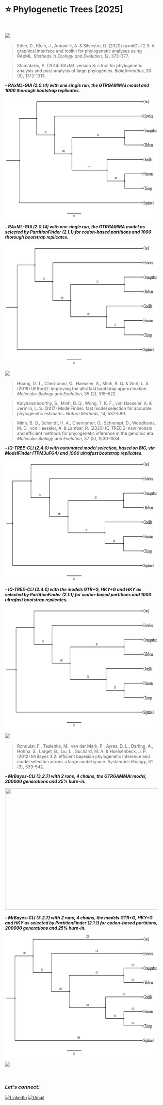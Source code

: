 # :star: Phylogenetic Trees [2025]

<br>

![](https://img.shields.io/badge/MAXIMUM%20LIKELIHOOD%20-Randomized%20Axelerated%20Maximum%20Likelihood%20[RAxML]-green?style=for-the-badge)

> Edler, D., Klein, J., Antonelli, A. & Silvestro, D. (2020) raxmlGUI 2.0: A graphical interface and toolkit for phylogenetic analyses using RAxML. *Methods in Ecology and Evolution*, 12, 373–377.

> Stamatakis, A. (2014) RAxML version 8: a tool for phylogenetic analysis and post-analysis of large phylogenies. *Bioinformatics*, 30 (9), 1312-1313.

***- RAxML-GUI (2.0.14) with one single run, the GTRGAMMAI model and 1000 thorough bootstrap replicates.***

<img src="https://github.com/Rohit-Rannavre/Phylogenetic-Trees/blob/main/Trees/RAxML-GUI.png" width="600" height="400">

***- RAxML-GUI (2.0.14) with one single run, the GTRGAMMA model as selected by PartitionFinder (2.1.1) for codon-based partitions and 1000 thorough bootstrap replicates.***

<img src="https://github.com/Rohit-Rannavre/Phylogenetic-Trees/blob/main/Trees/RAxML-GUI-2.png" width="600" height="400">

![](https://img.shields.io/badge/MAXIMUM%20LIKELIHOOD%20-IQ--TREE-eb3471?style=for-the-badge)

> Hoang, D. T., Chernomor, O., Haeseler, A., Minh, B. Q. & Vinh, L. S. (2018) UFBoot2: improving the ultrafast bootstrap approximation. *Molecular Biology and Evolution*, 35 (2), 518–522.

> Kalyaanamoorthy, S., Minh, B. Q., Wong, T. K. F., von Haeseler, A. & Jermiin, L. S. (2017) ModelFinder: fast model selection for accurate phylogenetic estimates. *Nature Methods*, 14, 587-589.

> Minh, B. Q., Schmidt, H. A., Chernomor, O., Schrempf, D., Woodhams, M. D., von Haeseler, A. & Lanfear, R. (2020) IQ-TREE 2: new models and efficient methods for phylogenetic inference in the genomic era. *Molecular Biology and Evolution*, 37 (5), 1530-1534.

***- IQ-TREE-CLI (2.4.0) with automated model selection, based on BIC, via ModelFinder (TPM3uFG4) and 1000 ultrafast bootstrap replicates.***

<img src="https://github.com/Rohit-Rannavre/Phylogenetic-Trees/blob/main/Trees/IQTREE.png" width="600" height="400">

***- IQ-TREE-CLI (2.4.0) with the models GTR+G, HKY+G and HKY as selected by PartitionFinder (2.1.1) for codon-based partitions and 1000 ultrafast bootstrap replicates.***

<img src="https://github.com/Rohit-Rannavre/Phylogenetic-Trees/blob/main/Trees/IQTREE-2.png" width="600" height="400">

![](https://img.shields.io/badge/BAYESIAN%20INFERENCE%20-MRBAYES-ebe534?style=for-the-badge)

> Ronquist, F., Teslenko, M., van der Mark, P., Ayres, D. L., Darling, A., Höhna, S., Larget, B., Liu, L., Suchard, M. A. & Huelsenbeck, J. P. (2012) MrBayes 3.2: efficient bayesian phylogenetic inference and model selection across a large model space. *Systematic Biology*, 61 (3), 539-542.

***- MrBayes-CLI (3.2.7) with 2 runs, 4 chains, the GTRGAMMAI model, 200000 generations and 25% burn-in.***

<img src="" width="600" height="400">

***- MrBayes-CLI (3.2.7) with 2 runs, 4 chains, the models GTR+G, HKY+G and HKY as selected by PartitionFinder (2.1.1) for codon-based partitions, 200000 generations and 25% burn-in.***

<img src="https://github.com/Rohit-Rannavre/Phylogenetic-Trees/blob/main/Trees/MrBayes-2.png" width="600" height="400">

![](https://img.shields.io/badge/BAYESIAN%20INFERENCE%20-Bayesian%20Evolutionary%20Analysis%20Sampling%20Trees%20[BEAST]-d924ed?style=for-the-badge)

<br>

### ***Let's connect:*** 
[![LinkedIn](https://img.shields.io/badge/linkedin-%230077B5.svg?style=for-the-badge&logo=linkedin&logoColor=white)](https://www.linkedin.com/in/rohit-rannavre) 
[![Gmail](https://img.shields.io/badge/Gmail-D14836?style=for-the-badge&logo=gmail&logoColor=white)](mailto:rohit.rannavre@gmail.com)
